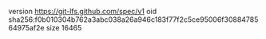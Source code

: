 version https://git-lfs.github.com/spec/v1
oid sha256:f0b010304b762a3abc038a26a946c183f77f2c5ce95006f3088478564975af2e
size 16465
